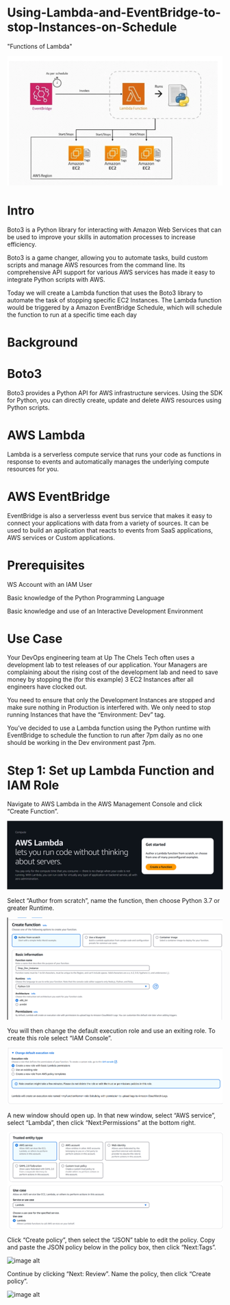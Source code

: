 # Using-Lambda-and-EventBridge-to-stop-Instances-on-Schedule
"Functions of Lambda"

![image alt](https://github.com/Tatenda-Prince/Using-Lambda-and-EventBridge-to-stop-Instances-on-Schedule/blob/8cd1da20ea65fe94545f9021fcb6ef667f907f66/Images/Screenshot%202024-12-24%20124719.png)

# Intro

Boto3 is a Python library for interacting with Amazon Web Services that can be used to improve your skills in automation processes to increase efficiency.

Boto3 is a game changer, allowing you to automate tasks, build custom scripts and manage AWS resources from the command line. Its comprehensive API support for various AWS services has made it easy to integrate Python scripts with AWS.

Today we will create a Lambda function that uses the Boto3 library to automate the task of stopping specific EC2 Instances. The Lambda function would be triggered by a Amazon EventBridge Schedule, which will schedule the function to run at a specific time each day

# Background

# Boto3

Boto3 provides a Python API for AWS infrastructure services. Using the SDK for Python, you can directly create, update and delete AWS resources using Python scripts.

# AWS Lambda

Lambda is a serverless compute service that runs your code as functions in response to events and automatically manages the underlying compute resources for you.

# AWS EventBridge

EventBridge is also a serverlesss event bus service that makes it easy to connect your applications with data from a variety of sources. It can be used to build an application that reacts to events from SaaS applications, AWS services or Custom applications.

# Prerequisites

WS Account with an IAM User

Basic knowledge of the Python Programming Language

Basic knowledge and use of an Interactive Development Environment

# Use Case

Your DevOps engineering team at Up The Chels Tech often uses a development lab to test releases of our application. Your Managers are complaining about the rising cost of the development lab and need to save money by stopping the (for this example) 3 EC2 Instances after all engineers have clocked out.

You need to ensure that only the Development Instances are stopped and make sure nothing in Production is interfered with. We only need to stop running Instances that have the “Environment: Dev” tag.

You’ve decided to use a Lambda function using the Python runtime with EventBridge to schedule the function to run after 7pm daily as no one should be working in the Dev environment past 7pm.

# Step 1: Set up Lambda Function and IAM Role

Navigate to AWS Lambda in the AWS Management Console and click “Create Function”.


![image alt](https://github.com/Tatenda-Prince/Using-Lambda-and-EventBridge-to-stop-Instances-on-Schedule/blob/45c79ef783332d50e84af42cf5988d761f65d2fe/Images/Screenshot%202024-12-24%20130130.png)

Select “Author from scratch”, name the function, then choose Python 3.7 or greater Runtime.

![image alt](https://github.com/Tatenda-Prince/Using-Lambda-and-EventBridge-to-stop-Instances-on-Schedule/blob/41de6dae535d82886821b57dcb50aa253aec07a9/Images/Screenshot%202024-12-24%20130217.png)

You will then change the default execution role and use an exiting role. To create this role select “IAM Console”.

![image alt](https://github.com/Tatenda-Prince/Using-Lambda-and-EventBridge-to-stop-Instances-on-Schedule/blob/5768c5b73a0f09ce3d7c3e291d9ae2cecb43bb97/Images/Screenshot%202024-12-26%20123016.png)

A new window should open up. In that new window, select “AWS service”, select “Lambda”, then click “Next:Permissions” at the bottom right.

![image alt](https://github.com/Tatenda-Prince/Using-Lambda-and-EventBridge-to-stop-Instances-on-Schedule/blob/54aa2398ef40049450e65297ab95d68d3e4084b8/Images/Screenshot%202024-12-26%20123326.png)


Click “Create policy”, then select the “JSON” table to edit the policy. Copy and paste the JSON policy below in the policy box, then click “Next:Tags”.

![image alt]()


Continue by clicking “Next: Review”. Name the policy, then click “Create policy”.


![image alt]()








